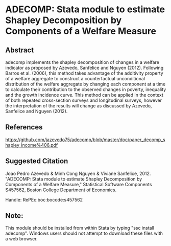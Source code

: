 # ADECOMP: Stata module to estimate Shapley Decomposition by Components of a Welfare Measure

## Abstract

adecomp implements the shapley decomposition of changes in a welfare indicator as proposed by Azevedo, Sanfelice and Nguyen (2012). Following Barros et al. (2006), this method takes advantage of the additivity property of a welfare aggregate to construct a counterfactual unconditional distribution of the welfare aggregate by changing each component at a time to calculate their contribution to the observed changes in poverty, inequality and the growth incidence curve. This method can be applied in the context of both repeated cross-section surveys and longitudinal surveys, however the interpretation of the results will change as discussed by Azevedo, Sanfelice and Nguyen (2012).

## References

https://github.com/jazevedo75/adecomp/blob/master/doc/paper_decomp_shapley_income%406.pdf

## Suggested Citation

Joao Pedro Azevedo & Minh Cong Nguyen & Viviane Sanfelice, 2012. "ADECOMP: Stata module to estimate Shapley Decomposition by Components of a Welfare Measure," Statistical Software Components S457562, Boston College Department of Economics.

Handle: RePEc:boc:bocode:s457562 

## Note: 

This module should be installed from within Stata by typing "ssc install adecomp". Windows users should not attempt to download these files with a web browser.
